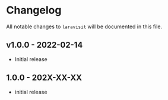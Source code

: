 # Changelog

All notable changes to `laravisit` will be documented in this file.

## v1.0.0 - 2022-02-14

- Initial release

## 1.0.0 - 202X-XX-XX

- initial release
